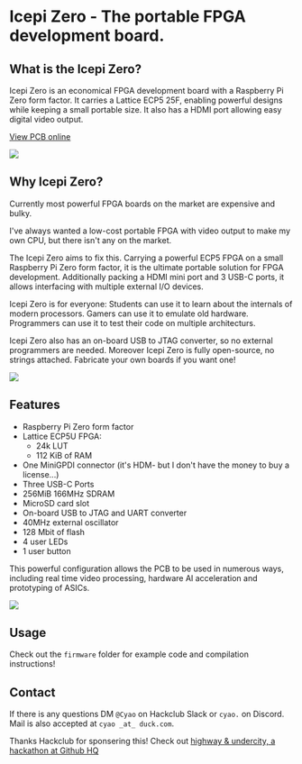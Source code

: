 # Icepi Zero - The portable FPGA development board. 

## What is the Icepi Zero?

Icepi Zero is an economical FPGA development board with a Raspberry Pi Zero form factor. It carries a Lattice ECP5 25F, enabling powerful designs while keeping a small portable size. It also has a HDMI port allowing easy digital video output.

[View PCB online](https://kicanvas.org/?github=https%3A%2F%2Fgithub.com%2Fcheyao%2Ficepi-zero%2Ftree%2Fmain%2Fhardware%2Fv1.1)

![](https://hc-cdn.hel1.your-objectstorage.com/s/v3/ec8ed16af61150195ea388c32047b6e1b9825b63_image.png)

## Why Icepi Zero?

Currently most powerful FPGA boards on the market are expensive and bulky.

I've always wanted a low-cost portable FPGA with video output to make my own CPU, but there isn't any on the market.

The Icepi Zero aims to fix this. Carrying a powerful ECP5 FPGA on a small Raspberry Pi Zero form factor, it is the ultimate portable solution for FPGA development. Additionally packing a HDMI mini port and 3 USB-C ports, it allows interfacing with multiple external I/O devices.

Icepi Zero is for everyone: Students can use it to learn about the internals of modern processors. Gamers can use it to emulate old hardware. Programmers can use it to test their code on multiple architecturs.

Icepi Zero also has an on-board USB to JTAG converter, so no external programmers are needed. Moreover Icepi Zero is fully open-source, no strings attached. Fabricate your own boards if you want one!

![](https://hc-cdn.hel1.your-objectstorage.com/s/v3/a6690d6e952f533cc95823e3fc1565726f22daf8_image.png)

## Features

- Raspberry Pi Zero form factor
- Lattice ECP5U FPGA:
    - 24k LUT
    - 112 KiB of RAM
- One MiniGPDI connector (it's HDM- but I don't have the money to buy a license...)
- Three USB-C Ports
- 256MiB 166MHz SDRAM
- MicroSD card slot
- On-board USB to JTAG and UART converter
- 40MHz external oscillator
- 128 Mbit of flash
- 4 user LEDs
- 1 user button

This powerful configuration allows the PCB to be used in numerous ways, including real time video processing, hardware AI acceleration and prototyping of ASICs.

![](https://hc-cdn.hel1.your-objectstorage.com/s/v3/4c0861d350addacafd7bc4966b30fc04cd840f32_image.png)

## Usage

Check out the `firmware` folder for example code and compilation instructions!

## Contact

If there is any questions DM `@Cyao` on Hackclub Slack or `cyao.` on Discord. Mail is also accepted at `cyao _at_ duck.com`.

Thanks Hackclub for sponsering this! Check out [highway & undercity, a hackathon at Github HQ](https://highway.hackclub.com/?ref=recg6V5Pj0JbZghRM)
